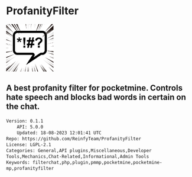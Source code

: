 # ProfanityFilter
<img src="https://raw.githubusercontent.com/ReinfyTeam/ProfanityFilter/8e45a926b5d897610526bc733858b98cc3a1d2cc/ProfanityFilter.png" width="128" height="128" />

## A best profanity filter for pocketmine. Controls hate speech and blocks bad words in certain on the chat.
```properties
Version: 0.1.1
    API: 5.0.0
    Updated: 18-08-2023 12:01:41 UTC
Repo: https://github.com/ReinfyTeam/ProfanityFilter
License: LGPL-2.1
Categories: General,API plugins,Miscellaneous,Developer Tools,Mechanics,Chat-Related,Informational,Admin Tools
Keywords: filterchat,php,plugin,pmmp,pocketmine,pocketmine-mp,profanityfilter
```